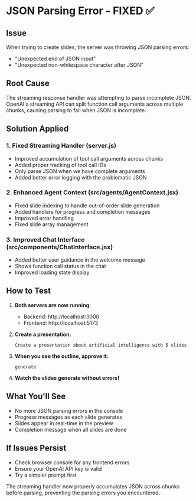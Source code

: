 # JSON Parsing Error - FIXED ✅

## Issue
When trying to create slides, the server was throwing JSON parsing errors:
- "Unexpected end of JSON input"
- "Unexpected non-whitespace character after JSON"

## Root Cause
The streaming response handler was attempting to parse incomplete JSON. OpenAI's streaming API can split function call arguments across multiple chunks, causing parsing to fail when JSON is incomplete.

## Solution Applied

### 1. Fixed Streaming Handler (server.js)
- Improved accumulation of tool call arguments across chunks
- Added proper tracking of tool call IDs
- Only parse JSON when we have complete arguments
- Added better error logging with the problematic JSON

### 2. Enhanced Agent Context (src/agents/AgentContext.jsx)
- Fixed slide indexing to handle out-of-order slide generation
- Added handlers for progress and completion messages
- Improved error handling
- Fixed slide array management

### 3. Improved Chat Interface (src/components/ChatInterface.jsx)
- Added better user guidance in the welcome message
- Shows function call status in the chat
- Improved loading state display

## How to Test

1. **Both servers are now running:**
   - Backend: http://localhost:3000
   - Frontend: http://localhost:5173

2. **Create a presentation:**
   ```
   Create a presentation about artificial intelligence with 5 slides
   ```

3. **When you see the outline, approve it:**
   ```
   generate
   ```

4. **Watch the slides generate without errors!**

## What You'll See
- No more JSON parsing errors in the console
- Progress messages as each slide generates
- Slides appear in real-time in the preview
- Completion message when all slides are done

## If Issues Persist
- Check browser console for any frontend errors
- Ensure your OpenAI API key is valid
- Try a simpler prompt first

The streaming handler now properly accumulates JSON across chunks before parsing, preventing the parsing errors you encountered. 